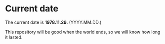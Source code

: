 # Current date

The current date is **1978.11.29.** (YYYY.MM.DD.)

This repository will be good when the world ends, so we will know how long it lasted.